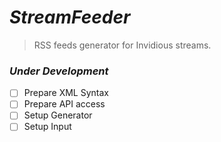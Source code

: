 # *StreamFeeder*
> RSS feeds generator for Invidious streams.

### *Under Development*

- [ ] Prepare XML Syntax
- [ ] Prepare API access
- [ ] Setup Generator
- [ ] Setup Input
